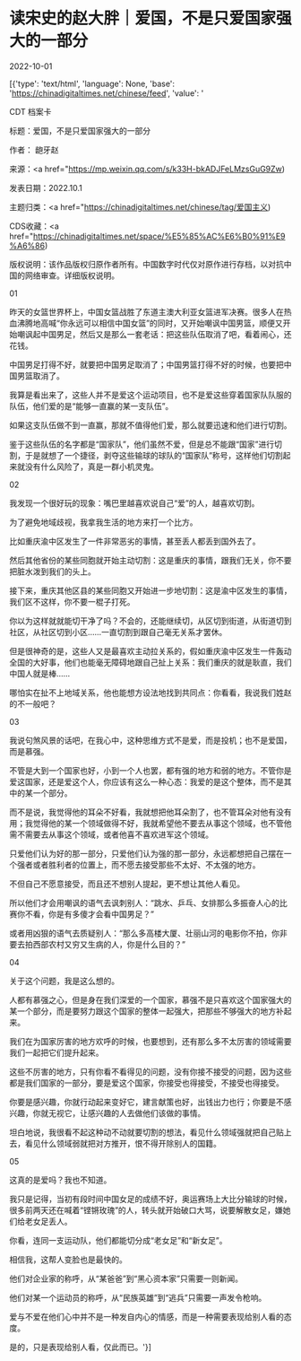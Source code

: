 # 读宋史的赵大胖｜爱国，不是只爱国家强大的一部分

2022-10-01

[{'type': 'text/html', 'language': None, 'base': 'https://chinadigitaltimes.net/chinese/feed', 'value': '

CDT 档案卡

标题：爱国，不是只爱国家强大的一部分

作者： 龅牙赵

来源：<a href="https://mp.weixin.qq.com/s/k33H-bkADJFeLMzsGuG9Zw)

发表日期：2022.10.1

主题归类：<a href="https://chinadigitaltimes.net/chinese/tag/爱国主义)

CDS收藏：<a href="https://chinadigitaltimes.net/space/%E5%85%AC%E6%B0%91%E9%A6%86)

版权说明：该作品版权归原作者所有。中国数字时代仅对原作进行存档，以对抗中国的网络审查。详细版权说明。





01

昨天的女篮世界杯上，中国女篮战胜了东道主澳大利亚女篮进军决赛。很多人在热血沸腾地高喊“你永远可以相信中国女篮”的同时，又开始嘲讽中国男篮，顺便又开始嘲讽起中国男足，然后又是那么一套老话：把这些队伍取消了吧，看着闹心，还花钱。

中国男足打得不好，就要把中国男足取消了；中国男篮打得不好的时候，也要把中国男篮取消了。

我算是看出来了，这些人并不是爱这个运动项目，也不是爱这些穿着国家队队服的队伍，他们爱的是“能够一直赢的某一支队伍”。

如果这支队伍做不到一直赢，那就不值得他们爱，那么就要迅速和他们进行切割。

鉴于这些队伍的名字都是“国家队”，他们虽然不爱，但是总不能跟“国家”进行切割，于是就想了一个捷径，剥夺这些输球的球队的“国家队”称号，这样他们切割起来就没有什么风险了，真是一群小机灵鬼。

02

我发现一个很好玩的现象：嘴巴里越喜欢说自己“爱”的人，越喜欢切割。

为了避免地域歧视，我拿我生活的地方来打一个比方。

比如重庆渝中区发生了一件非常恶劣的事情，甚至丢人都丢到国外去了。

然后其他省份的某些同胞就开始主动切割：这是重庆的事情，跟我们无关，你不要把脏水泼到我们的头上。

接下来，重庆其他区县的某些同胞又开始进一步地切割：这是渝中区发生的事情，我们区不这样，你不要一棍子打死。

你以为这样就就能切干净了吗？不会的，还能继续切，从区切到街道，从街道切到社区，从社区切到小区……一直切割到跟自己毫无关系才罢休。

但是很神奇的是，这些人又是最喜欢主动拉关系的，假如重庆渝中区发生一件轰动全国的大好事，他们也能毫无障碍地跟自己扯上关系：我们重庆的就是耿直，我们中国人就是棒……

哪怕实在扯不上地域关系，他也能想方设法地找到共同点：你看看，我说我们姓赵的不一般吧？

03

我说句煞风景的话吧，在我心中，这种思维方式不是爱，而是投机；也不是爱国，而是慕强。

不管是大到一个国家也好，小到一个人也罢，都有强的地方和弱的地方。不管你是爱这国家，还是爱这个人，你应该有这么一种心态：我爱的是这个整体，而不是其中的某一个部分。

而不是说，我觉得他的耳朵不好看，我就想把他耳朵割了，也不管耳朵对他有没有用；我觉得他的某一个领域做得不好，我就希望他不要去从事这个领域，也不管他需不需要去从事这个领域，或者他喜不喜欢进军这个领域。

只爱他们认为好的那一部分，只爱他们认为强的那一部分，永远都想把自己摆在一个强者或者胜利者的位置上，而不愿去接受那些不太好、不太强的地方。

不但自己不愿意接受，而且还不想别人提起，更不想让其他人看见。

所以他们才会用嘲讽的语气去讽刺别人：“跳水、乒乓、女排那么多振奋人心的比赛你不看，你是有多傻才会看中国男足？”

或者用凶狠的语气去质疑别人：“那么多高楼大厦、壮丽山河的电影你不拍，你非要去拍西部农村又穷又生病的人，你是什么目的？”

04

关于这个问题，我是这么想的。

人都有慕强之心，但是身在我们深爱的一个国家，慕强不是只喜欢这个国家强大的某一个部分，而是要努力跟这个国家的整体一起强大，把那些不够强大的地方补起来。

我们在为国家厉害的地方欢呼的时候，也要想到，还有那么多不太厉害的领域需要我们一起把它们提升起来。

这些不厉害的地方，只有你看不看得见的问题，没有你接不接受的问题，因为这些都是我们国家的一部分，要是爱这个国家，你接受也得接受，不接受也得接受。

你要是感兴趣，你就行动起来变好它，建言献策也好，出钱出力也行；你要是不感兴趣，你就无视它，让感兴趣的人去做他们该做的事情。

坦白地说，我很看不起这种动不动就要切割的想法，看见什么领域强就把自己贴上去，看见什么领域弱就把对方推开，恨不得开除别人的国籍。

05

这真的是爱吗？我也不知道。

我只是记得，当初有段时间中国女足的成绩不好，奥运赛场上大比分输球的时候，很多前两天还在喊着“铿锵玫瑰”的人，转头就开始破口大骂，说要解散女足，嫌她们给老女足丢人。

你看，连同一支运动队，他们都能切分成“老女足”和“新女足”。

相信我，这帮人变脸也是最快的。

他们对企业家的称呼，从“某爸爸”到“黑心资本家”只需要一则新闻。

他们对某一个运动员的称呼，从“民族英雄”到“逃兵”只需要一声发令枪响。

爱与不爱在他们心中并不是一种发自内心的情感，而是一种需要表现给别人看的态度。

是的，只是表现给别人看，仅此而已。'}]